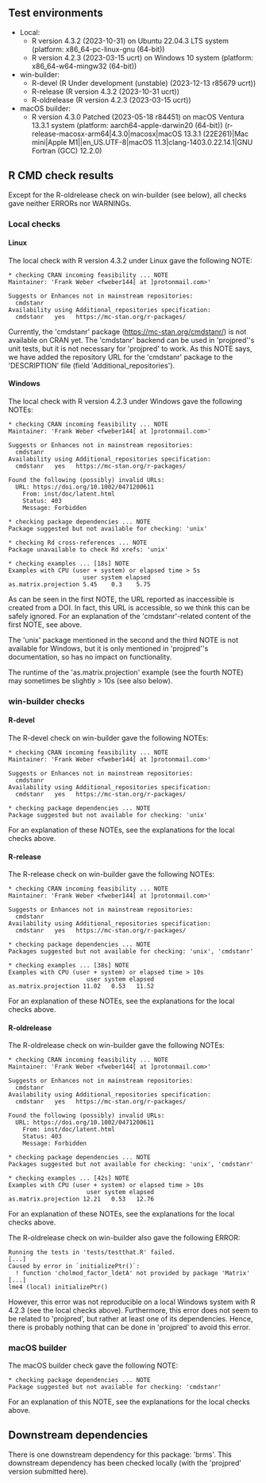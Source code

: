 ## Test environments

* Local:
    + R version 4.3.2 (2023-10-31) on Ubuntu 22.04.3 LTS system (platform:
      x86_64-pc-linux-gnu (64-bit))
    + R version 4.2.3 (2023-03-15 ucrt) on Windows 10 system (platform:
      x86_64-w64-mingw32 (64-bit))
* win-builder:
    + R-devel (R Under development (unstable) (2023-12-13 r85679 ucrt))
    + R-release (R version 4.3.2 (2023-10-31 ucrt))
    + R-oldrelease (R version 4.2.3 (2023-03-15 ucrt))
* macOS builder:
    + R version 4.3.0 Patched (2023-05-18 r84451) on macOS Ventura 13.3.1 system
      (platform: aarch64-apple-darwin20 (64-bit))
      (r-release-macosx-arm64|4.3.0|macosx|macOS 13.3.1 (22E261)|Mac mini|Apple
      M1||en_US.UTF-8|macOS 11.3|clang-1403.0.22.14.1|GNU Fortran (GCC) 12.2.0)

## R CMD check results

Except for the R-oldrelease check on win-builder (see below), all checks gave
neither ERRORs nor WARNINGs.

### Local checks

#### Linux

The local check with R version 4.3.2 under Linux gave the following NOTE:
    
    * checking CRAN incoming feasibility ... NOTE
    Maintainer: 'Frank Weber <fweber144[ at ]protonmail.com>'
    
    Suggests or Enhances not in mainstream repositories:
      cmdstanr
    Availability using Additional_repositories specification:
      cmdstanr   yes   https://mc-stan.org/r-packages/

Currently, the 'cmdstanr' package (<https://mc-stan.org/cmdstanr/>) is not
available on CRAN yet. The 'cmdstanr' backend can be used in 'projpred''s unit
tests, but it is not necessary for 'projpred' to work. As this NOTE says, we
have added the repository URL for the 'cmdstanr' package to the 'DESCRIPTION'
file (field 'Additional_repositories').

#### Windows

The local check with R version 4.2.3 under Windows gave the following NOTEs:
    
    * checking CRAN incoming feasibility ... NOTE
    Maintainer: 'Frank Weber <fweber144[ at ]protonmail.com>'
    
    Suggests or Enhances not in mainstream repositories:
      cmdstanr
    Availability using Additional_repositories specification:
      cmdstanr   yes   https://mc-stan.org/r-packages/
    
    Found the following (possibly) invalid URLs:
      URL: https://doi.org/10.1002/0471200611
        From: inst/doc/latent.html
        Status: 403
        Message: Forbidden
    
    * checking package dependencies ... NOTE
    Package suggested but not available for checking: 'unix'
    
    * checking Rd cross-references ... NOTE
    Package unavailable to check Rd xrefs: 'unix'
    
    * checking examples ... [18s] NOTE
    Examples with CPU (user + system) or elapsed time > 5s
                         user system elapsed
    as.matrix.projection 5.45    0.3    5.75

As can be seen in the first NOTE, the URL reported as inaccessible is created
from a DOI. In fact, this URL is accessible, so we think this can be safely
ignored. For an explanation of the 'cmdstanr'-related content of the first NOTE,
see above.

The 'unix' package mentioned in the second and the third NOTE is not available
for Windows, but it is only mentioned in 'projpred''s documentation, so has no
impact on functionality.

The runtime of the 'as.matrix.projection' example (see the fourth NOTE) may
sometimes be slightly > 10s (see also below).

### win-builder checks

#### R-devel

The R-devel check on win-builder gave the following NOTEs:
    
    * checking CRAN incoming feasibility ... NOTE
    Maintainer: 'Frank Weber <fweber144[ at ]protonmail.com>'
    
    Suggests or Enhances not in mainstream repositories:
      cmdstanr
    Availability using Additional_repositories specification:
      cmdstanr   yes   https://mc-stan.org/r-packages/
    
    * checking package dependencies ... NOTE
    Package suggested but not available for checking: 'unix'

For an explanation of these NOTEs, see the explanations for the local checks
above.

#### R-release

The R-release check on win-builder gave the following NOTEs:
    
    * checking CRAN incoming feasibility ... NOTE
    Maintainer: 'Frank Weber <fweber144[ at ]protonmail.com>'
    
    Suggests or Enhances not in mainstream repositories:
      cmdstanr
    Availability using Additional_repositories specification:
      cmdstanr   yes   https://mc-stan.org/r-packages/
    
    * checking package dependencies ... NOTE
    Packages suggested but not available for checking: 'unix', 'cmdstanr'
    
    * checking examples ... [38s] NOTE
    Examples with CPU (user + system) or elapsed time > 10s
                          user system elapsed
    as.matrix.projection 11.02   0.53   11.52

For an explanation of these NOTEs, see the explanations for the local checks
above.

#### R-oldrelease

The R-oldrelease check on win-builder gave the following NOTEs:
    
    * checking CRAN incoming feasibility ... NOTE
    Maintainer: 'Frank Weber <fweber144[ at ]protonmail.com>'
    
    Suggests or Enhances not in mainstream repositories:
      cmdstanr
    Availability using Additional_repositories specification:
      cmdstanr   yes   https://mc-stan.org/r-packages/
    
    Found the following (possibly) invalid URLs:
      URL: https://doi.org/10.1002/0471200611
        From: inst/doc/latent.html
        Status: 403
        Message: Forbidden
    
    * checking package dependencies ... NOTE
    Packages suggested but not available for checking: 'unix', 'cmdstanr'
    
    * checking examples ... [42s] NOTE
    Examples with CPU (user + system) or elapsed time > 10s
                          user system elapsed
    as.matrix.projection 12.21   0.53   12.76

For an explanation of these NOTEs, see the explanations for the local checks
above.

The R-oldrelease check on win-builder also gave the following ERROR:
    
    Running the tests in 'tests/testthat.R' failed.
    [...]
    Caused by error in `initializePtr()`:
      ! function 'cholmod_factor_ldetA' not provided by package 'Matrix'
    [...]
    lme4 (local) initializePtr()

However, this error was not reproducible on a local Windows system with R 4.2.3
(see the local checks above). Furthermore, this error does not seem to be
related to 'projpred', but rather at least one of its dependencies. Hence, there
is probably nothing that can be done in 'projpred' to avoid this error.

### macOS builder

The macOS builder check gave the following NOTE:
    
    * checking package dependencies ... NOTE
    Package suggested but not available for checking: 'cmdstanr'

For an explanation of this NOTE, see the explanations for the local checks
above.

## Downstream dependencies

There is one downstream dependency for this package: 'brms'. This downstream
dependency has been checked locally (with the 'projpred' version submitted
here).
